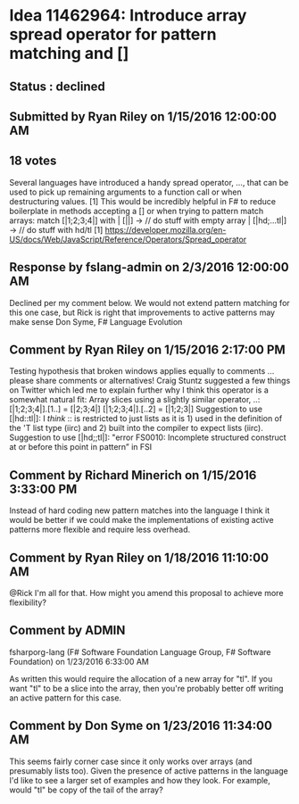 # Idea 11462964: Introduce array spread operator for pattern matching and [<ParamArray>] #

## Status : declined

## Submitted by Ryan Riley on 1/15/2016 12:00:00 AM

## 18 votes

Several languages have introduced a handy spread operator, ..., that can be used to pick up remaining arguments to a function call or when destructuring values. [1] This would be incredibly helpful in F# to reduce boilerplate in methods accepting a [<ParamArray>] or when trying to pattern match arrays:
match [|1;2;3;4|] with
| [||] -> // do stuff with empty array
| [|hd;…tl|] -> // do stuff with hd/tl
[1] https://developer.mozilla.org/en-US/docs/Web/JavaScript/Reference/Operators/Spread_operator

## Response by fslang-admin on 2/3/2016 12:00:00 AM

Declined per my comment below. We would not extend pattern matching for this one case, but Rick is right that improvements to active patterns may make sense
Don Syme, F# Language Evolution


## Comment by Ryan Riley on 1/15/2016 2:17:00 PM

Testing hypothesis that broken windows applies equally to comments ... please share comments or alternatives! Craig Stuntz suggested a few things on Twitter which led me to explain further why I think this operator is a somewhat natural fit:
Array slices using a slightly similar operator, ..:
[|1;2;3;4|].[1..] = [|2;3;4|]
[|1;2;3;4|].[..2] = [|1;2;3|]
Suggestion to use [|hd::tl|]:
I _think_ :: is restricted to just lists as it is 1) used in the definition of the 'T list type (iirc) and 2) built into the compiler to expect lists (iirc).
Suggestion to use [|hd;;tl|]:
"error FS0010: Incomplete structured construct at or before this point in pattern” in FSI

## Comment by Richard Minerich on 1/15/2016 3:33:00 PM

Instead of hard coding new pattern matches into the language I think it would be better if we could make the implementations of existing active patterns more flexible and require less overhead.

## Comment by Ryan Riley on 1/18/2016 11:10:00 AM

@Rick I'm all for that. How might you amend this proposal to achieve more flexibility?

## Comment by ADMIN
fsharporg-lang (F# Software Foundation Language Group, F# Software Foundation) on 1/23/2016 6:33:00 AM

As written this would require the allocation of a new array for "tl".
If you want "tl" to be a slice into the array, then you're probably better off writing an active pattern for this case.

## Comment by Don Syme on 1/23/2016 11:34:00 AM

This seems fairly corner case since it only works over arrays (and presumably lists too). Given the presence of active patterns in the language I'd like to see a larger set of examples and how they look. For example, would "tl" be copy of the tail of the array?
